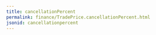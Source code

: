 ```yaml
---
title: cancellationPercent
permalink: finance/TradePrice.cancellationPercent.html
jsonid: cancellationpercent
---
```

